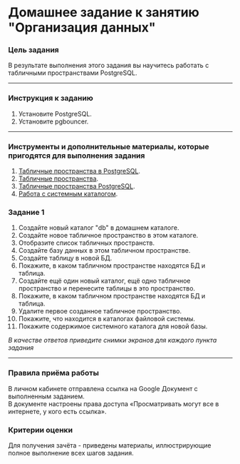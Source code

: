 # Домашнее задание к занятию "Организация данных"


### Цель задания

В результате выполнения этого задания вы научитесь работать с табличными пространствами PostgreSQL.


------

### Инструкция к заданию

1. Установите PostgreSQL.
2. Установите pgbouncer.

------

### Инструменты и дополнительные материалы, которые пригодятся для выполнения задания

1. [Табличные пространства в PostgreSQL](https://sysadminium.ru/tablichnye_prostranstva_v_postgresql/).
2. [Табличные пространства](https://postgrespro.ru/docs/postgrespro/9.5/manage-ag-tablespaces).
3. [Табличные пространства PostgreSQL](https://wiki.dieg.info/tablichnye_prostranstva_postgresql).
4. [Работа с системным каталогом](https://sysadminium.ru/sistemnyj_katalog_v_postgresql/).

### Задание 1

1. Создайте новый каталог "db" в домашнем каталоге.
2. Создайте новое табличное пространство в этом каталоге.
3. Отобразите список табличных пространств.
4. Создайте базу данных в этом табличном пространстве.
5. Создайте таблицу в новой БД.
6. Покажите, в каком табличном пространстве находятся БД и таблица.
7. Создайте ещё один новый каталог, ещё одно табличное пространство и перенесите таблицы в это пространство.
8. Покажите, в каком табличном пространстве находятся БД и таблица.
9. Удалите первое созданное табличное пространство.
10. Покажите, что находится в каталогах файловой системы.
11. Покажите содержимое системного каталога для новой базы.

*В качестве ответов приведите снимки экранов для каждого пункта задания*

------

### Правила приёма работы

В личном кабинете отправлена ссылка на Google Документ с выполненным заданием.  
В документе настроены права доступа «Просматривать могут все в интернете, у кого есть ссылка».

### Критерии оценки

Для получения зачёта - приведены материалы, иллюстрирующие полное выполнение всех шагов задания.

